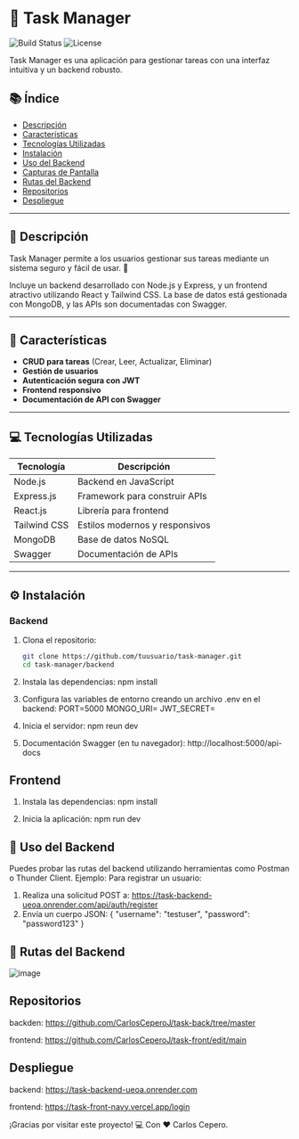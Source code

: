 # 🚀 Task Manager

![Build Status](https://img.shields.io/badge/build-passing-brightgreen)
![License](https://img.shields.io/badge/license-MIT-blue)

Task Manager es una aplicación para gestionar tareas con una interfaz intuitiva y un backend robusto.

## 📚 Índice
- [Descripción](#descripción)
- [Características](#características)
- [Tecnologías Utilizadas](#tecnologías-utilizadas)
- [Instalación](#instalación)
- [Uso del Backend](#uso-del-backend)
- [Capturas de Pantalla](#capturas-de-pantalla)
- [Rutas del Backend](#rutas-del-backend)
- [Repositorios](#repositorios)
- [Despliegue](#despliegue)

---

## 📄 Descripción
Task Manager permite a los usuarios gestionar sus tareas mediante un sistema seguro y fácil de usar. 🚀

Incluye un backend desarrollado con Node.js y Express, y un frontend atractivo utilizando React y Tailwind CSS. La base de datos está gestionada con MongoDB, y las APIs son documentadas con Swagger.

---

## 🎯 Características
- **CRUD para tareas** (Crear, Leer, Actualizar, Eliminar)
- **Gestión de usuarios**
- **Autenticación segura con JWT**
- **Frontend responsivo**
- **Documentación de API con Swagger**

---

## 💻 Tecnologías Utilizadas
| Tecnología   | Descripción                     |
|--------------|---------------------------------|
| Node.js      | Backend en JavaScript          |
| Express.js   | Framework para construir APIs  |
| React.js     | Librería para frontend         |
| Tailwind CSS | Estilos modernos y responsivos |
| MongoDB      | Base de datos NoSQL            |
| Swagger      | Documentación de APIs          |

---

## ⚙️ Instalación

### **Backend**
1. Clona el repositorio:
   ```bash
   git clone https://github.com/tuusuario/task-manager.git
   cd task-manager/backend

2. Instala las dependencias:
    npm install

3. Configura las variables de entorno creando un archivo .env en el backend:
    PORT=5000
    MONGO_URI=<tu-URI-de-MongoDB>
    JWT_SECRET=<tu-clave-secreta>

4. Inicia el servidor:
    npm reun dev

5. Documentación Swagger (en tu navegador):
   http://localhost:5000/api-docs

## **Frontend**

1. Instala las dependencias:
   npm install

2. Inicia la aplicación:
   npm run dev

   
## 🔧 Uso del Backend
Puedes probar las rutas del backend utilizando herramientas como Postman o Thunder Client.
Ejemplo: Para registrar un usuario:

1. Realiza una solicitud POST a:
  https://task-backend-ueoa.onrender.com/api/auth/register
2. Envía un cuerpo JSON:
{
  "username": "testuser",
  "password": "password123"
}

## 🔗 Rutas del Backend

![image](https://github.com/user-attachments/assets/aa352b0d-437d-42ea-90f6-2b8bba9ec4bb)

## Repositorios

backden: https://github.com/CarlosCeperoJ/task-back/tree/master

frontend: https://github.com/CarlosCeperoJ/task-front/edit/main

## Despliegue 

backend: https://task-backend-ueoa.onrender.com

frontend: https://task-front-navy.vercel.app/login


¡Gracias por visitar este proyecto!
💻 Con ❤️ Carlos Cepero.



    
